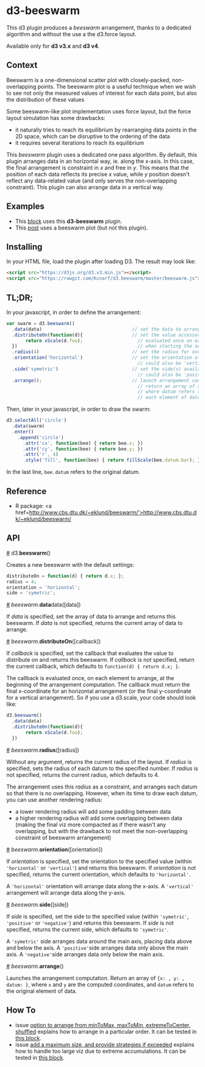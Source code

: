 # d3-beeswarm
This d3 plugin produces a _beeswarm_ arrangement, thanks to a dedicated algorithm and without the use a the d3.force layout.

Available only for __d3 v3.x__ and __d3 v4__.

## Context
Beeswarm is a one-dimensional scatter plot with closely-packed, non-overlapping points. The beeswarm plot is a useful technique when we wish to see not only the measured values of interest for each data point, but also the distribution of these values

Some beeswarm-like plot implementation uses force layout, but the force layout simulation has some drawbacks:

* it naturally tries to reach its equilibrium by rearranging data points in the 2D space, which can be disruptive to the ordering of the data
* it requires several iterations to reach its equilibrium

This _beeswarm_ plugin uses a dedicated one pass algorithm. By default, this plugin arranges data in an horizontal way, ie. along the x-axis. In this case, the final arrangement is constraint in _x_ and free in _y_. This means that the position of each data reflects its precise _x_ value, while _y_ position doesn't reflect any data-related value (and only serves the non-overlapping constraint). This plugin can also arrange data in a vertical way.


## Examples
* This [block](http://bl.ocks.org/Kcnarf/5c989173d0e0c74ab4b62161b33bb0a8) uses this __d3-beeswarm__ plugin.
* This [post](http://poly-graph.co/vocabulary.html) uses a beeswarm plot (but not this plugin).

## Installing
In your HTML file, load the plugin after loading D3. The result may look like:
```html
<script src="https://d3js.org/d3.v3.min.js"></script>
<script src="https://rawgit.com/Kcnarf/d3.beeswarm/master/beeswarm.js"></script>
```

## TL;DR;
In your javascript, in order to define the arrangement:
```javascript
var swarm = d3.beeswarm()
  .data(data)                                 // set the data to arrange
  .distributeOn(function(d){                  // set the value accessor to distribute on
       return xScale(d.foo);                    // evaluated once on each element of data
  })                                            // when starting the arrangement
  .radius(4)                                  // set the radius for overlapping detection
  .orientation('horizontal')                  // set the orientation of the arrangement
                                                // could also be 'vertical'
  .side('symetric')                           // set the side(s) available for accumulation
                                                // could also be 'positive' or 'negative'
  .arrange();                                 // launch arrangement computation;
                                                // return an array of {datum: , x: , y: }
                                                // where datum refers to an element of data
                                                // each element of data remains unchanged
```

Then, later in your javascript, in order to draw the swarm:
```javascript
d3.selectAll('circle')
  .data(swarm)
  .enter()
    .append('circle')
      .attr('cx', function(bee) { return bee.x; })
      .attr('cy', function(bee) { return bee.y; })
      .attr('r', 4)
      .style('fill', function(bee) { return fillScale(bee.datum.bar); })
```
In the last line, ```bee.datum``` refers to the original datum.

## Reference
* R package: <a href=http://www.cbs.dtu.dk/~eklund/beeswarm/'>http://www.cbs.dtu.dk/~eklund/beeswarm/</a>

## API

<a name="beeswarm" href="#beeswarm">#</a> d3.<b>beeswarm</b>()

Creates a new beeswarm with the default settings:
```javascript
distributeOn = function(d) { return d.x; };
radius = 4;
orientation = 'horizontal';
side = 'symetric';
```

<a name="beeswarm_data" href="#beeswarm_data">#</a> <i>beeswarm.</i><b>data</b>data</b>([data])

If _data_ is specified, set the array of data to arrange and returns this beeswarm. If _data_ is not specified, returns the current array of data to arrange.

<a name="beeswarm_distributeOn" href="#beeswarm_distributeOn">#</a> <i>beeswarm.</i><b>distributeOn</b>([callback])

If _callback_ is specified, set the callback that evaluates the value to distribute on and returns this beeswarm. If _callback_ is not specified, return the current callback, which defaults to ```function(d) { return d.x; }```.

The callback is evaluated once, on each element to arrange, at the beginning of the arrangement computation. The callback must return the final x-coordinate for an horizontal arrangement (or the final y-coordinate for a vertical arrangement). So if you use a d3.scale, your code should look like:

```javascript
d3.beeswarm()
  .data(data)
  .distributeOn(function(d){
       return xScale(d.foo);
  })  
```

<a name="beeswarm_radius" href="#beeswarm_radius">#</a> <i>beeswarm.</i><b>radius</b>([radius])

Without any argument, returns the current radius of the layout.
If _radius_ is specified, sets the radius of each datum to the specified number. If _radius_ is not specified, returns the current radius, which defaults to 4.

The arrangement uses this _radius_ as a constraint, and arranges each datum so that there is no overlapping. However, when its time to draw each datum, you can use another rendering radius:
* a lower rendering radius will add some padding between data
* a higher rendering radius will add some overlapping between data (making the final viz more compacted as if there wasn't any overlapping, but with the drawback to not meet the non-overlapping constraint of beeswarm arrangement)

<a name="beeswarm_orientation" href="#beeswarm_orientation">#</a> <i>beeswarm.</i><b>orientation</b>([orientation])

If _orientation_ is specified, set the orientation to the specified value (within ```'horizontal'``` or ```'vertical'```) and returns this beeswarm. If _orientation_ is not specified, returns the current orientation, which defaults to ```'horizontal'```.

A ```'horizontal'``` orientation will arrange data along the x-axis. A ```'vertical'``` arrangement will arrange data along the y-axis.

<a name="beeswarm_side" href="#beeswarm_side">#</a> <i>beeswarm.</i><b>side</b>([side])

If _side_ is specified, set the side to the specified value (within ```'symetric'```, ```'positive'``` or ```'negative'```) and returns this beeswarm. If _side_ is not specified, returns the current side, which defaults to ```'symetric'```.

A ```'symetric'``` side arranges data around the main axis, placing data above and below the axis. A ```'positive'```side arranges data only above the main axis. A ```'negative'```side arranges data only below the main axis.

<a name="beeswarm_arrange" href="#beeswarm_arrange">#</a> <i>beeswarm.</i><b>arrange</b>()

Launches the arrangement computation. Return an array of ```{x: , y: , datum: }```, where ```x``` and ```y``` are the computed coordinates, and ```datum``` refers to the original element of data.

## How To

* issue [option to arrange from minToMax, maxToMin, extremeToCenter, shuffled](https://github.com/Kcnarf/d3.beeswarm/issues/7) explains how to arrange in a particular order. It can be tested in [this block](http://bl.ocks.org/Kcnarf/5c989173d0e0c74ab4b62161b33bb0a8).
* issue [add a maximum size, and provide strategies if exceeded](https://github.com/Kcnarf/d3.beeswarm/issues/2) explains how to handle too large viz due to extreme accumulations. It can be tested in [this block](http://bl.ocks.org/Kcnarf/5c989173d0e0c74ab4b62161b33bb0a8).
